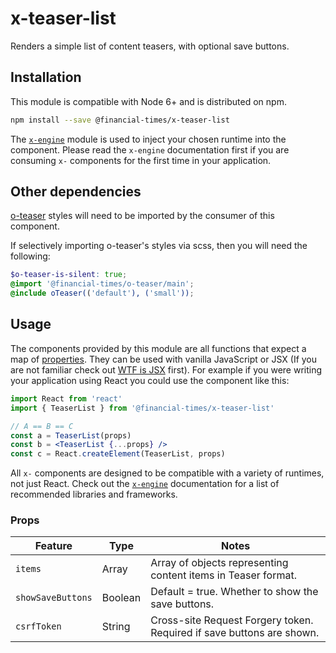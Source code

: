 # x-teaser-list

Renders a simple list of content teasers, with optional save buttons.

## Installation

This module is compatible with Node 6+ and is distributed on npm.

```bash
npm install --save @financial-times/x-teaser-list
```

The [`x-engine`][engine] module is used to inject your chosen runtime into the component. Please read the `x-engine` documentation first if you are consuming `x-` components for the first time in your application.

[engine]: https://github.com/Financial-Times/x-dash/tree/master/packages/x-engine

## Other dependencies

[o-teaser](https://registry.origami.ft.com/components/o-teaser) styles will need to be imported by the consumer of this component.

If selectively importing o-teaser's styles via scss, then you will need the following:

```scss
$o-teaser-is-silent: true;
@import '@financial-times/o-teaser/main';
@include oTeaser(('default'), ('small'));
```

## Usage

The components provided by this module are all functions that expect a map of [properties](#properties). They can be used with vanilla JavaScript or JSX (If you are not familiar check out [WTF is JSX][jsx-wtf] first). For example if you were writing your application using React you could use the component like this:

```jsx
import React from 'react'
import { TeaserList } from '@financial-times/x-teaser-list'

// A == B == C
const a = TeaserList(props)
const b = <TeaserList {...props} />
const c = React.createElement(TeaserList, props)
```

All `x-` components are designed to be compatible with a variety of runtimes, not just React. Check out the [`x-engine`][engine] documentation for a list of recommended libraries and frameworks.

[jsx-wtf]: https://jasonformat.com/wtf-is-jsx/

### Props

| Feature           | Type    | Notes                                                                 |
| ----------------- | ------- | --------------------------------------------------------------------- |
| `items`           | Array   | Array of objects representing content items in Teaser format.         |
| `showSaveButtons` | Boolean | Default = true. Whether to show the save buttons.                     |
| `csrfToken`       | String  | Cross-site Request Forgery token. Required if save buttons are shown. |
